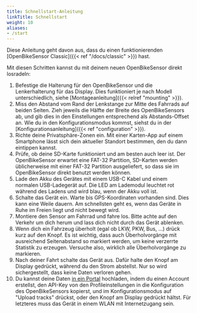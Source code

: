 ```yaml
---
title: Schnellstart-Anleitung
linkTitle: Schnellstart
weight: 10
aliases:
- /start
---
```


Diese Anleitung geht davon aus, dass du einen funktionierenden 
[OpenBikeSensor Classic]({{< ref "/docs/classic" >}}) hast.

Mit diesen Schritten kannst du mit deinem neuen OpenBikeSensor direkt
losradeln:

1. Befestige die Halterung für den OpenBikeSensor und die Lenkerhalterung für
   das Display. Dies funktioniert je nach Modell unterschiedlich, siehe 
   [Montageanleitung]({{< relref "mounting" >}}).
2. Miss den Abstand vom Rand der Lenkstange zur Mitte des Fahrrads auf beiden
   Seiten. Zieh jeweils die Hälfte der Breite des OpenBikeSensors ab, und gib
   dies in den Einstellungen entsprechend als Abstands-Offset an. Wie du in den
   Konfigurationsmodus kommst, siehst du in der [Konfigurationsanleitung]({{<
   ref "configuration" >}}).
3. Richte deine Privatsphäre-Zonen ein. Mit einer Karten-App auf einem
   Smartphone lässt sich dein aktueller Standort bestimmen, den du dann
   eintippen kannst.
4. Prüfe, ob deine SD-Karte funktioniert und am besten auch leer ist. Der
   OpenBikeSensor erwartet eine FAT-32 Partition, SD-Karten werden üblicherweise
   mit einer FAT-32 Partition ausgeliefert, so dass sie im OpenBikeSensor direkt
   benutzt werden können.
6. Lade den Akku des Gerätes mit einem USB-C Kabel und einem normalen
   USB-Ladegerät auf. Die LED am Lademodul leuchtet rot während des Ladens und
   wird blau, wenn der Akku voll ist. 
6. Schalte das Gerät ein. Warte bis GPS-Koordinaten vorhanden sind. Dies kann
   eine Weile dauern. Am schnellsten geht es, wenn das Geräte in Ruhe im Freien
   liegt und nicht bewegt wird.
7. Montiere den Sensor am Fahrrad und fahre los. Bitte achte auf den Verkehr um
   dich herum und lass dich nicht durch das Gerät ablenken.
8. Wenn dich ein Fahrzeug überholt (egal ob LKW, PKW, Bus, ...) drück kurz auf
   den Knopf. Es ist wichtig, dass auch Überholvorgänge mit ausreichend
   Seitenabstand so markiert werden, um keine verzerrte Statistik zu erzeugen.
   Versuche also, wirklich alle Überholvorgänge zu markieren.
9. Nach deiner Fahrt schalte das Gerät aus. Dafür halte den Knopf am Display
   gedrückt, während du den Strom abstellst. Nur so wird sichergestellt, dass
   keine Daten verloren gehen.
10. Du kannst deine Daten [in ein Portal](https://forum.openbikesensor.org/t/uebersicht-verfuegbarer-portale/688)
    hochladen, indem du einen Account erstellst, den API-Key von den
    Profileinstellungen in die Konfiguration des OpenBikeSensors kopierst, und
    im Konfigurationsmodus auf "Upload tracks" drückst, oder den Knopf am
    Display gedrückt hältst. Für letzteres muss das Gerät in einem WLAN mit
    Internetzugang sein.
